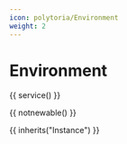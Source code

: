 ```yaml
---
icon: polytoria/Environment
weight: 2
---
```


# Environment

{{ service() }}

{{ notnewable() }}

{{ inherits("Instance") }}
